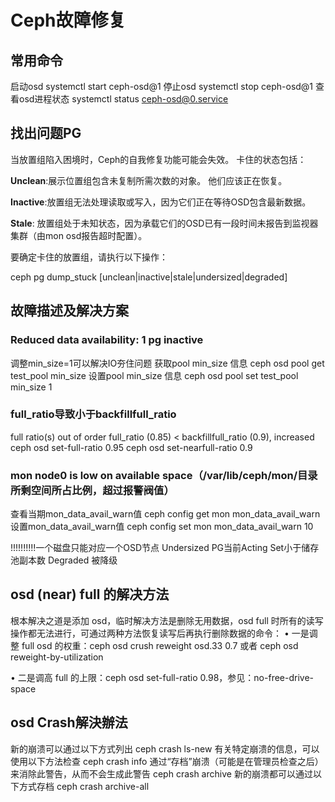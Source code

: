 # Ceph故障修复

## 常用命令

启动osd
systemctl start ceph-osd@1
停止osd
systemctl stop ceph-osd@1
查看osd进程状态
systemctl status ceph-osd@0.service



## 找出问题PG

当放置组陷入困境时，Ceph的自我修复功能可能会失效。 卡住的状态包括：

**Unclean**:展示位置组包含未复制所需次数的对象。 他们应该正在恢复。

**Inactive**:放置组无法处理读取或写入，因为它们正在等待OSD包含最新数据。

**Stale**: 放置组处于未知状态，因为承载它们的OSD已有一段时间未报告到监视器集群（由mon osd报告超时配置）。

要确定卡住的放置组，请执行以下操作：

ceph pg dump_stuck [unclean|inactive|stale|undersized|degraded]



## 故障描述及解决方案

### Reduced data availability: 1 pg inactive

调整min_size=1可以解决IO夯住问题 
获取pool min_size 信息
ceph osd pool get test_pool min_size
设置pool min_size 信息
ceph osd pool set test_pool min_size 1

### full_ratio导致小于backfillfull_ratio

full ratio(s) out of order
full_ratio (0.85) < backfillfull_ratio (0.9), increased
ceph osd set-full-ratio 0.95
ceph osd set-nearfull-ratio 0.9

### mon node0 is low on available space（/var/lib/ceph/mon/目录所剩空间所占比例，超过报警阀值）

查看当期mon_data_avail_warn值
ceph config get mon mon_data_avail_warn
设置mon_data_avail_warn值
ceph config set mon mon_data_avail_warn 10

!!!!!!!!!!一个磁盘只能对应一个OSD节点
Undersized PG当前Acting Set小于储存池副本数
Degraded 被降级

## osd (near) full 的解决方法

根本解决之道是添加 osd，临时解决方法是删除无用数据，osd full 时所有的读写操作都无法进行，可通过两种方法恢复读写后再执行删除数据的命令：
• 一是调整 full osd 的权重：ceph osd crush reweight osd.33 0.7 或者 ceph osd reweight-by-utilization

• 二是调高 full 的上限：ceph osd set-full-ratio 0.98，参见：no-free-drive-space



## osd Crash解決辦法

新的崩溃可以通过以下方式列出
ceph crash ls-new
有关特定崩溃的信息，可以使用以下方法检查
ceph crash info <crash-id>
通过“存档”崩溃（可能是在管理员检查之后）来消除此警告，从而不会生成此警告
ceph crash archive <crash-id>
新的崩溃都可以通过以下方式存档
ceph crash archive-all


